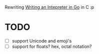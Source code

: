 Rewriting [Writing an Intepreter in Go](https://interpreterbook.com/) in C :p

# TODO

- [ ] support Unicode and emoji's
- [ ] support for floats? hex, octal notation?
